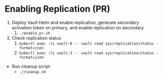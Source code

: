 # Enabling Replication (PR) 

1. Deploy Vault Helm and enable replication, generate secondary activation token on primary, and enable replication on secondary
   1. `./enable_pr.sh`
2. Check replication status
   1. `kubectl exec -ti vault-0 -- vault read sys/replication/status -format=json`
   2. `kubectl exec -ti vault-3 -- vault read sys/replication/status -format=json`

* Run cleanup script
  * `./cleanup.sh`
